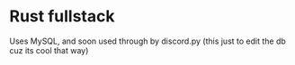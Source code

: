 # Rust fullstack

Uses MySQL, and soon used through by discord.py (this just to edit the db cuz its cool that way)